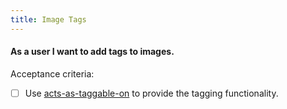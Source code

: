 ```yaml
---
title: Image Tags
---
```


#### As a user I want to add tags to images.

Acceptance criteria:
- [ ] Use [acts-as-taggable-on](https://github.com/mbleigh/acts-as-taggable-on)
  to provide the tagging functionality.
